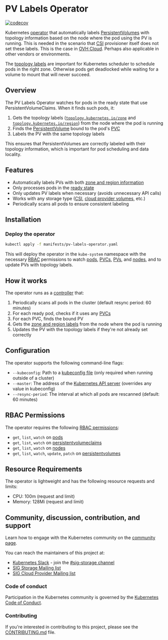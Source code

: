 # PV Labels Operator

[![codecov](https://codecov.io/gh/cinaq/pv-labels-operator/branch/main/graph/badge.svg)](https://codecov.io/gh/cinaq/pv-labels-operator)

Kubernetes [operator](https://kubernetes.io/docs/concepts/extend-kubernetes/operator/) that automatically labels [PersistentVolumes](https://kubernetes.io/docs/concepts/storage/persistent-volumes/) with topology information based on the node where the pod using the PV is running. This is needed in the scenario that [CSI](https://kubernetes.io/docs/concepts/storage/volumes/#csi) provisioner itself does not set these labels. This is the case in [OVH Cloud](https://www.ovhcloud.com/). Perhaps also applicable in other vendors or environments. 

The [topology labels](https://kubernetes.io/docs/concepts/storage/storage-classes/#volume-binding-mode) are important for Kubernetes scheduler to schedule pods in the right zone. Otherwise pods get deadlocked while waiting for a volume to mount that will never succeed.

## Overview

The PV Labels Operator watches for pods in the ready state that use PersistentVolumeClaims. When it finds such pods, it:

1. Gets the topology labels ([`topology.kubernetes.io/zone`](https://kubernetes.io/docs/reference/labels-annotations-taints/#topologykubernetesiozone) and [`topology.kubernetes.io/region`](https://kubernetes.io/docs/reference/labels-annotations-taints/#topologykubernetesioregion)) from the node where the pod is running
2. Finds the [PersistentVolume](https://kubernetes.io/docs/concepts/storage/persistent-volumes/) bound to the pod's [PVC](https://kubernetes.io/docs/concepts/storage/persistent-volumes/#persistentvolumeclaims)
3. Labels the PV with the same topology labels

This ensures that PersistentVolumes are correctly labeled with their topology information, which is important for pod scheduling and data locality.

## Features

- Automatically labels PVs with both [zone and region information](https://kubernetes.io/docs/reference/labels-annotations-taints/#topologykubernetesiozone)
- Only processes pods in the [ready state](https://kubernetes.io/docs/concepts/workloads/pods/pod-lifecycle/#pod-conditions)
- Only updates PV labels when necessary (avoids unnecessary API calls)
- Works with any storage type ([CSI](https://kubernetes.io/docs/concepts/storage/volumes/#csi), [cloud provider volumes](https://kubernetes.io/docs/concepts/storage/storage-classes/#provisioner), etc.)
- Periodically scans all pods to ensure consistent labeling

## Installation

### Deploy the operator

```bash
kubectl apply -f manifests/pv-labels-operator.yaml
```

This will deploy the operator in the `kube-system` namespace with the necessary [RBAC](https://kubernetes.io/docs/reference/access-authn-authz/rbac/) permissions to watch [pods](https://kubernetes.io/docs/concepts/workloads/pods/), [PVCs](https://kubernetes.io/docs/concepts/storage/persistent-volumes/#persistentvolumeclaims), [PVs](https://kubernetes.io/docs/concepts/storage/persistent-volumes/), and [nodes](https://kubernetes.io/docs/concepts/architecture/nodes/), and to update PVs with topology labels.

## How it works

The operator runs as a [controller](https://kubernetes.io/docs/concepts/architecture/controller/) that:

1. Periodically scans all pods in the cluster (default resync period: 60 minutes)
2. For each ready pod, checks if it uses any [PVCs](https://kubernetes.io/docs/concepts/storage/persistent-volumes/#persistentvolumeclaims)
3. For each PVC, finds the bound PV
4. Gets the [zone and region labels](https://kubernetes.io/docs/reference/labels-annotations-taints/#topologykubernetesiozone) from the node where the pod is running
5. Updates the PV with the topology labels if they're not already set correctly

## Configuration

The operator supports the following command-line flags:

- `--kubeconfig`: Path to a [kubeconfig file](https://kubernetes.io/docs/concepts/configuration/organize-cluster-access-kubeconfig/) (only required when running outside of a cluster)
- `--master`: The address of the [Kubernetes API server](https://kubernetes.io/docs/reference/command-line-tools-reference/kube-apiserver/) (overrides any value in kubeconfig)
- `--resync-period`: The interval at which all pods are rescanned (default: 60 minutes)

## RBAC Permissions

The operator requires the following [RBAC permissions](https://kubernetes.io/docs/reference/access-authn-authz/rbac/):

- `get`, `list`, `watch` on [pods](https://kubernetes.io/docs/concepts/workloads/pods/)
- `get`, `list`, `watch` on [persistentvolumeclaims](https://kubernetes.io/docs/concepts/storage/persistent-volumes/#persistentvolumeclaims)
- `get`, `list`, `watch` on [nodes](https://kubernetes.io/docs/concepts/architecture/nodes/)
- `get`, `list`, `watch`, `update`, `patch` on [persistentvolumes](https://kubernetes.io/docs/concepts/storage/persistent-volumes/)

## Resource Requirements

The operator is lightweight and has the following resource requests and limits:

- CPU: 100m (request and limit)
- Memory: 128Mi (request and limit)

## Community, discussion, contribution, and support

Learn how to engage with the Kubernetes community on the [community page](http://kubernetes.io/community/).

You can reach the maintainers of this project at:

- [Kubernetes Slack](https://slack.k8s.io/) - join the [#sig-storage channel](https://kubernetes.slack.com/messages/sig-storage)
- [SIG Storage Mailing list](https://groups.google.com/forum/#!forum/kubernetes-sig-storage)
- [SIG Cloud Provider Mailing list](https://groups.google.com/forum/#!forum/kubernetes-sig-cloud-provider)

### Code of conduct

Participation in the Kubernetes community is governed by the [Kubernetes Code of Conduct](code-of-conduct.md).

### Contributing

If you're interested in contributing to this project, please see the [CONTRIBUTING.md](CONTRIBUTING.md) file.

[owners]: https://git.k8s.io/community/contributors/guide/owners.md
[Creative Commons 4.0]: https://git.k8s.io/website/LICENSE
